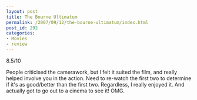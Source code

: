 ```yaml
---
layout: post
title: The Bourne Ultimatum
permalink: /2007/09/12/the-bourne-ultimatum/index.html
post_id: 292
categories: 
- Movies
- review
---
```


 8.5/10




People criticised the camerawork, but I felt it suited the film, and really helped involve you in the action. Need to re-watch the first two to determine if it's as good/better than the first two. Regardless, I really enjoyed it. And actually got to go out to a cinema to see it! <span class="caps">OMG</span>.

